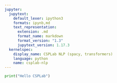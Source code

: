 ```yaml
---
jupyter:
  jupytext:
    default_lexer: ipython3
    formats: ipynb,md
    text_representation:
      extension: .md
      format_name: markdown
      format_version: "1.3"
      jupytext_version: 1.17.3
  kernelspec:
    display_name: CSPLab NLP (spacy, transformers)
    language: python
    name: csplab-nlp
---
```


```python
print("Hello CSPLab")
```
